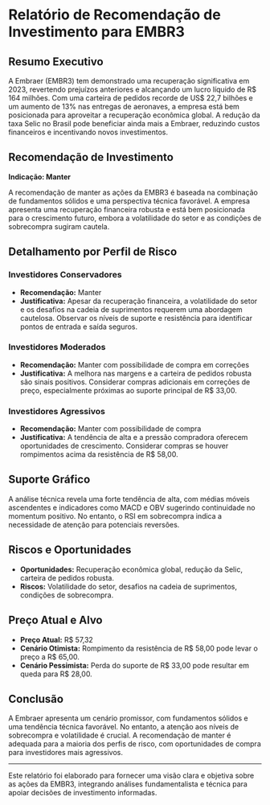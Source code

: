 # Relatório de Recomendação de Investimento para EMBR3

## Resumo Executivo
A Embraer (EMBR3) tem demonstrado uma recuperação significativa em 2023, revertendo prejuízos anteriores e alcançando um lucro líquido de R$ 164 milhões. Com uma carteira de pedidos recorde de US$ 22,7 bilhões e um aumento de 13% nas entregas de aeronaves, a empresa está bem posicionada para aproveitar a recuperação econômica global. A redução da taxa Selic no Brasil pode beneficiar ainda mais a Embraer, reduzindo custos financeiros e incentivando novos investimentos.

## Recomendação de Investimento
**Indicação: Manter**

A recomendação de manter as ações da EMBR3 é baseada na combinação de fundamentos sólidos e uma perspectiva técnica favorável. A empresa apresenta uma recuperação financeira robusta e está bem posicionada para o crescimento futuro, embora a volatilidade do setor e as condições de sobrecompra sugiram cautela.

## Detalhamento por Perfil de Risco

### Investidores Conservadores
- **Recomendação:** Manter
- **Justificativa:** Apesar da recuperação financeira, a volatilidade do setor e os desafios na cadeia de suprimentos requerem uma abordagem cautelosa. Observar os níveis de suporte e resistência para identificar pontos de entrada e saída seguros.

### Investidores Moderados
- **Recomendação:** Manter com possibilidade de compra em correções
- **Justificativa:** A melhora nas margens e a carteira de pedidos robusta são sinais positivos. Considerar compras adicionais em correções de preço, especialmente próximas ao suporte principal de R$ 33,00.

### Investidores Agressivos
- **Recomendação:** Manter com possibilidade de compra
- **Justificativa:** A tendência de alta e a pressão compradora oferecem oportunidades de crescimento. Considerar compras se houver rompimentos acima da resistência de R$ 58,00.

## Suporte Gráfico
A análise técnica revela uma forte tendência de alta, com médias móveis ascendentes e indicadores como MACD e OBV sugerindo continuidade no momentum positivo. No entanto, o RSI em sobrecompra indica a necessidade de atenção para potenciais reversões.

## Riscos e Oportunidades
- **Oportunidades:** Recuperação econômica global, redução da Selic, carteira de pedidos robusta.
- **Riscos:** Volatilidade do setor, desafios na cadeia de suprimentos, condições de sobrecompra.

## Preço Atual e Alvo
- **Preço Atual:** R$ 57,32
- **Cenário Otimista:** Rompimento da resistência de R$ 58,00 pode levar o preço a R$ 65,00.
- **Cenário Pessimista:** Perda do suporte de R$ 33,00 pode resultar em queda para R$ 28,00.

## Conclusão
A Embraer apresenta um cenário promissor, com fundamentos sólidos e uma tendência técnica favorável. No entanto, a atenção aos níveis de sobrecompra e volatilidade é crucial. A recomendação de manter é adequada para a maioria dos perfis de risco, com oportunidades de compra para investidores mais agressivos.

---

Este relatório foi elaborado para fornecer uma visão clara e objetiva sobre as ações da EMBR3, integrando análises fundamentalista e técnica para apoiar decisões de investimento informadas.